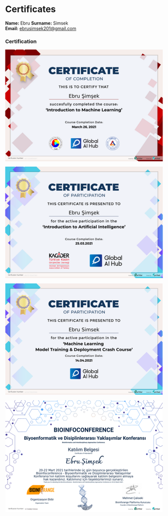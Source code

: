 # Certificates
**Name:** Ebru 
**Surname:** Simsek  
**Email:** ebrusimsek201@gmail.com 

### Certification
![](img/Introduction_to_Machine_Learning_GlobalAIHub_Course1.png)

![](img/Introduction_to_Artificial_Intellihence_GlobalAIHub.png)

![](img/MLtraining_and_deployment_GlobalAIHub.png)

![](img/Bioinfoconference.png)
